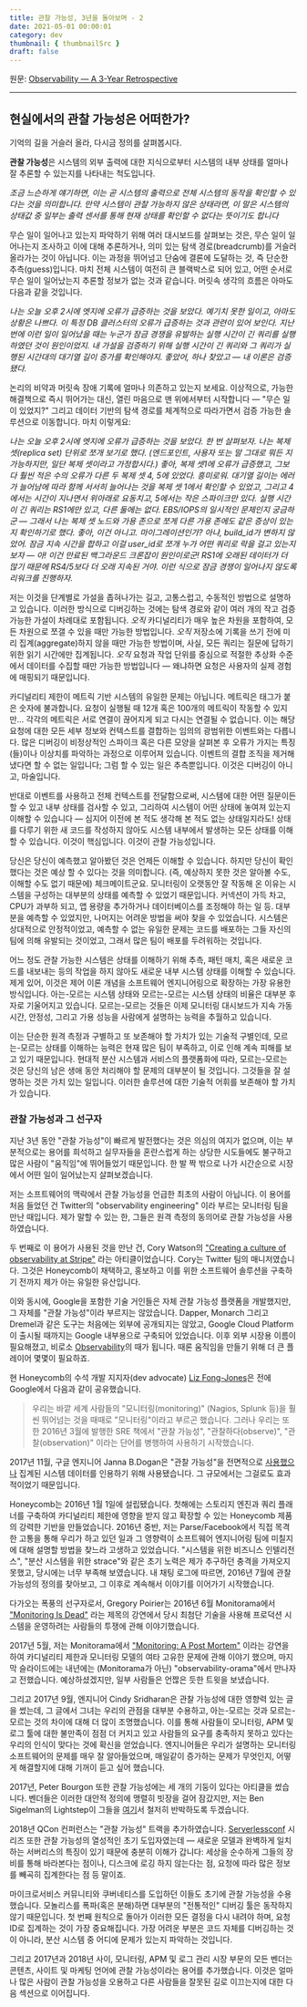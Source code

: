 ```yaml
---
title: 관찰 가능성, 3년을 돌아보며 - 2
date: 2021-05-01 00:00:01
category: dev
thumbnail: { thumbnailSrc }
draft: false
---
```


원문: [Observability — A 3-Year Retrospective](https://thenewstack.io/observability-a-3-year-retrospective/)

---

## 현실에서의 관찰 가능성은 어떠한가?

기억의 길을 거슬러 올라, 다시금 정의를 살펴봅시다.

**관찰 가능성**은 시스템의 외부 출력에 대한 지식으로부터 시스템의 내부 상태를 얼마나 잘 추론할 수 있는지를 나타내는 척도입니다.

*조금 느슨하게 얘기하면, 이는 곧 시스템의 출력으로 전체 시스템의 동작을 확인할 수 있다는 것을 의미합니다. 만약 시스템이 관찰 가능하지 않은 상태라면, 이 말은 시스템의 상태값 중 일부는 출력 센서를 통해 현재 상태를 확인할 수 없다는 뜻이기도 합니다*

무슨 일이 일어나고 있는지 파악하기 위해 여러 대시보드를 살펴보는 것은, 무슨 일이 일어나는지 조사하고 이에 대해 추론하거나, 의미 있는 탐색 경로(breadcrumb)를 거슬러 올라가는 것이 아닙니다. 이는 과정을 뛰어넘고 단숨에 결론에 도달하는 것, 즉 단순한 추측(guess)입니다. 마치 전체 시스템이 여전히 큰 블랙박스로 되어 있고, 어떤 순서로 무슨 일이 일어났는지 추론할 정보가 없는 것과 같습니다. 머릿속 생각의 흐름은 아마도 다음과 같을 것입니다.

*나는 오늘 오후 2시에 엣지에 오류가 급증하는 것을 보았다. 예기치 못한 일이고, 아마도 상황은 나쁘다. 이 특정 DB 클러스터의 오류가 급증하는 것과 관련이 있어 보인다. 지난번에 이런 일이 일어났을 때는 누군가 잠금 경쟁을 유발하는 실행 시간이 긴 쿼리를 실행하였던 것이 원인이었지. 내 가설을 검증하기 위해 실행 시간이 긴 쿼리와 그 쿼리가 실행된 시간대의 대기열 길이 증가를 확인해야지. 좋았어, 하나 찾았고 — 내 이론은 검증됐다.*

논리의 비약과 머릿속 장애 기록에 얼마나 의존하고 있는지 보세요. 이상적으로, 가능한 해결책으로 즉시 뛰어가는 대신, 열린 마음으로 맨 위에서부터 시작합니다 — "무슨 일이 있었지?" 그리고 데이터 기반의 탐색 경로를 체계적으로 따라가면서 검증 가능한 솔루션으로 이동합니다. 마치 이렇게요:

*나는 오늘 오후 2시에 엣지에 오류가 급증하는 것을 보았다. 한 번 살펴보자. 나는 복제 셋(replica set) 단위로 쪼개 보기로 했다. (엔드포인트, 사용자 또는 말 그대로 뭐든 지 가능하지만, 일단 복제 셋이라고 가정합시다.) 좋아, 복제 셋1에 오류가 급증했고, 그보다 훨씬 적은 수의 오류가 다른 두 복제 셋 4, 5에 있었다. 흥미로워. 대기열 길이는 에러가 늘어남에 따라 함께 서서히 늘어나는 것을 복제 셋 1에서 확인할 수 있었고, 그리고 4에서는 시간이 지나면서 위아래로 요동치고, 5에서는 작은 스파이크만 있다. 실행 시간이 긴 쿼리는 RS1에만 있고, 다른 둘에는 없다. EBS/IOPS의 일시적인 문제인지 궁금하군 — 그래서 나는 복제 셋 노드와 가용 존으로 쪼게 다른 가용 존에도 같은 증상이 있는지 확인하기로 했다. 좋아, 이건 아니고. 마이그레이션인가? 아냐, build_id가 변하지 않았어. 잠금 지속 시간을 합하고 이걸 user_id로 쪼개 누가 어떤 쿼리로 락을 걸고 있는지 보자 — 아! 이건 만료된 백그라운드 크론잡이 원인이로군! RS1에 오래된 데이터가 더 많기 때문에 RS4/5보다 더 오래 지속된 거야. 이런 식으로 잠금 경쟁이 일어나지 않도록 리워크를 진행하자.*

저는 이것을 단계별로 가설을 좁혀나가는 길고, 고통스럽고, 수동적인 방법으로 설명하고 있습니다. 이러한 방식으로 디버깅하는 것에는 탐색 경로와 같이 여러 개의 작고 검증 가능한 가설이 차례대로 포함됩니다. *오직* 카디널리티가 매우 높은 차원을 포함하여, 모든 차원으로 쪼갤 수 있을 때만 가능한 방법입니다. *오직* 저장소에 기록을 쓰기 전에 미리 집계(aggregate)하지 않을 때만 가능한 방법이며, 사실, 모든 쿼리는 질문에 답하기 위한 읽기 시간에만 집계됩니다. *오직* 요청과 작업 단위를 중심으로 적절한 추상화 수준에서 데이터를 수집할 때만 가능한 방법입니다 — 왜냐하면 요청은 사용자의 실제 경험에 매핑되기 때문입니다.

카디널리티 제한이 메트릭 기반 시스템의 유일한 문제는 아닙니다. 메트릭은 태그가 붙은 숫자에 불과합니다. 요청이 실행될 때 12개 혹은 100개의 메트릭이 작동할 수 있지만... 각각의 메트릭은 서로 연결이 끊어지게 되고 다시는 연결될 수 없습니다. 이는 해당 요청에 대한 모든 세부 정보와 컨텍스트를 결합하는 임의의 광범위한 이벤트와는 다릅니다. 많은 디버깅이 비정상적인 스파이크 혹은 다른 모양을 살펴본 후 오류가 가지는 특징(들)이나 이상치를 파악하는 과정으로 이루어져 있습니다. 이벤트의 결합 조직을 제거해냈다면 할 수 없는 일입니다; 그럼 할 수 있는 일은 추측뿐입니다. 이것은 디버깅이 아니고, 마술입니다.

반대로 이벤트를 사용하고 전체 컨텍스트를 전달함으로써, 시스템에 대한 어떤 질문이든 할 수 있고 내부 상태를 검사할 수 있고, 그리하여 시스템이 어떤 상태에 놓여져 있는지 이해할 수 있습니다 — 심지어 이전에 본 적도 생각해 본 적도 없는 상태일지라도! 상태를 다루기 위한 새 코드를 작성하지 않아도 시스템 내부에서 발생하는 모든 상태를 이해할 수 있습니다. 이것이 핵심입니다. 이것이 관찰 가능성입니다.

당신은 당신이 예측했고 알아봤던 것은 언제든 이해할 수 있습니다. 하지만 당신이 확인했다는 것은 예상 할 수 있다는 것을 의미합니다. (즉, 예상하지 못한 것은 알아볼 수도, 이해할 수도 없기 때문에) 체크메이트군요. 모니터링이 오랫동안 잘 작동해 온 이유는 시스템을 구성하는 대부분의 상태를 예측할 수 있었기 때문입니다. 커넥션이 가득 차고, CPU가 과부하 되고, 앱 용량을 추가하거나 데이터베이스를 조정해야 하는 일 등. 대부분을 예측할 수 있었지만, 나머지는 어려운 방법을 써야 찾을 수 있었습니다. 시스템은 상대적으로 안정적이었고, 예측할 수 없는 유일한 문제는 코드를 배포하는 그들 자신의 팀에 의해 유발되는 것이었고, 그래서 많은 팀이 배포를 두려워하는 것입니다.

어느 정도 관찰 가능한 시스템은 상태를 이해하기 위해 추측, 패턴 매치, 혹은 새로운 코드를 내보내는 등의 작업을 하지 않아도 새로운 내부 시스템 상태를 이해할 수 있습니다. 제게 있어, 이것은 제어 이론 개념을 소프트웨어 엔지니어링으로 확장하는 가장 유용한 방식입니다. 아는-모르는 시스템 상태와 모르는-모르는 시스템 상태의 비율은 대부분 후자로 기울어지고 있습니다. 모르는-모르는 것들은 이제 모니터링 대시보드가 지속 가동 시간, 안정성, 그리고 가용 성능을 사람에게 설명하는 능력을 추월하고 있습니다.

이는 단순한 원격 측정과 구별하고 또 보존해야 할 가치가 있는 기술적 구별인데, 모르는-모르는 상태를 이해하는 능력은 현재 많은 팀이 부족하고, 이로 인해 계속 피해를 보고 있기 때문입니다. 현대적 분산 시스템과 서비스의 플랫폼화에 따라, 모르는-모르는 것은 당신의 남은 생애 동안 처리해야 할 문제의 대부분이 될 것입니다. 그것들을 잘 설명하는 것은 가치 있는 일입니다. 이러한 솔루션에 대한 기술적 어휘를 보존해야 할 가치가 있습니다.

### 관찰 가능성과 그 선구자

지난 3년 동안 "관찰 가능성"이 빠르게 발전했다는 것은 의심의 여지가 없으며, 이는 부분적으로는 용어를 희석하고 실무자들을 혼란스럽게 하는 상당한 시도들에도 불구하고 많은 사람이 "움직임"에 뛰어들었기 때문입니다. 한 발 짝 밖으로 나가 시간순으로 시장에서 어떤 일이 일어났는지 살펴보겠습니다.

저는 소프트웨어의 맥락에서 관찰 가능성을 언급한 최초의 사람이 아닙니다. 이 용어를 처음 들었던 건 Twitter의 "observability engineering" 이라 부르는 모니터링 팀을 만난 때입니다. 제가 말할 수 있는 한, 그들은 원격 측정의 동의어로 관찰 가능성을 사용하였습니다.

두 번째로 이 용어가 사용된 것을 만난 건, Cory Watson의 ["Creating a culture of observability at Stripe"](https://www.infoq.com/presentations/stripe-culture-2016/) 라는 아티클이었습니다. Cory는 Twitter 팀의 매니저였습니다. 그것은 Honeycomb이 채택하고, 홍보하고 이를 위한 소프트웨어 솔루션을 구축하기 전까지 제가 아는 유일한 유산입니다.

이와 동시에, Google을 포함한 기술 거인들은 자체 관찰 가능성 플랫폼을 개발했지만, 그 자체를 "관찰 가능성"이라 부르지는 않았습니다. Dapper, Monarch 그리고 Dremel과 같은 도구는 처음에는 외부에 공개되지는 않았고, Google Cloud Platform이 출시될 때까지는 Google 내부용으로 구축되어 있었습니다. 이후 외부 시장용 이름이 필요해졌고, 비로소 [Observability](https://cloud.google.com/service-monitoring/)의 때가 됩니다. 때론 움직임을 만들기 위해 더 큰 플레이어 몇몇이 필요하죠.

현 Honeycomb의 수석 개발 지지자(dev advocate) [Liz Fong-Jones](https://twitter.com/lizthegrey)은 전에 Google에서 다음과 같이 공유했습니다.

> 우리는 바깥 세계 사람들의 "모니터링(monitoring)" (Nagios, Splunk 등)을 훨씬 뛰어넘는 것을 때때로 "모니터링"이라고 부르곤 했습니다. 그러나 우리는 또한 2016년 3월에 발행한 SRE 책에서 "관찰 가능성", "관찰하다(observe)", "관찰(observation)" 이라는 단어를 병행하여 사용하기 시작했습니다.

2017년 11월, 구글 엔지니어 Janna B.Dogan은 "관찰 가능성"을 전면적으로 [사용했으나](https://medium.com/observability/googles-approach-to-observability-frameworks-c89fc1f0e058) 집계된 시스템 데이터를 인용하기 위해 사용됐습니다. 그 규모에서는 그걸로도 효과적이었기 때문입니다.

Honeycomb는 2016년 1월 1일에 설립됐습니다. 첫해에는 스토리지 엔진과 쿼리 플래너를 구축하여 카디널리티 제한에 영향을 받지 않고 확장할 수 있는 Honeycomb 제품의 강력한 기반을 만들었습니다. 2016년 중반, 저는 Parse/Facebook에서 직접 목격한 고통을 통해 우리가 하고 있던 일과 그 영향력이 소프트웨어 엔지니어링 팀에 미칠지에 대해 설명할 방법을 찾느라 고생하고 있었습니다. "시스템을 위한 비즈니스 인텔리전스", "분산 시스템을 위한 strace"와 같은 초기 노력은 제가 추구하던 충격을 가져오지 못했고, 당시에는 너무 부족해 보였습니다. 내 채팅 로그에 따르면, 2016년 7월에 관찰 가능성의 정의를 찾아보고, 그 이후로 계속해서 이야기를 이어가기 시작했습니다.

다가오는 폭풍의 선구자로서, Gregory Poirier는 2016년 6월 Monitorama에서 ["Monitoring Is Dead"](https://vimeo.com/173610062) 라는 제목의 강연에서 당시 최첨단 기술을 사용해 프로덕션 시스템을 운영하려는 사람들의 투쟁에 관해 이야기했습니다.

2017년 5월, 저는 Monitorama에서 ["Monitoring: A Post Mortem"](https://vimeo.com/221055194) 이라는 강연을 하여 카디널리티 제한과 모니터링 모델의 여타 고유한 문제에 관해 이야기 했으며, 마지막 슬라이드에는 내년에는 (Monitorama가 아닌) "observability-orama"에서 만나자고 전했습니다. 예상하셨겠지만, 일부 사람들은 언짢은 듯한 트윗을 보냈습니다.

그리고 2017년 9월, 엔지니어 Cindy Sridharan은 관찰 가능성에 대한 영향력 있는 글을 썼는데, 그 글에서 그녀는 우리의 관점을 대부분 수용하고, 아는-모르는 것과 모르는-모르는 것의 차이에 대해 더 많이 조명했습니다. 이를 통해 사람들이 모니터링, APM 및 로그 툴에 대한 불만족이 점점 더 커지고 있고 사람들의 요구를 충족하지 못하고 있다는 우리의 인식이 맞다는 것에 확신을 얻었습니다. 엔지니어들은 우리가 설명하는 모니터링 소프트웨어의 문제를 매우 잘 알아들었으며, 매일같이 증가하는 문제가 무엇인지, 어떻게 해결할지에 대해 기꺼이 듣고 싶어 했습니다.

2017년, Peter Bourgon 또한 관찰 가능성에는 세 개의 기둥이 있다는 아티클을 썼습니다. 벤더들은 이러한 대안적 정의에 맹렬히 빗장을 걸어 잠갔지만, 저는 Ben Sigelman의 Lightstep이 그들을 [여기](https://lightstep.com/blog/three-pillars-zero-answers-towards-new-scorecard-observability/)서 철저히 반박하도록 두겠습니다.

2018년 QCon 컨퍼런스는 "관찰 가능성" 트랙을 추가하였습니다. [Serverlessconf](https://serverlessconf.io/) 시리즈 또한 관찰 가능성의 열성적인 초기 도입자였는데 — 새로운 모델과 완벽하게 일치하는 서버리스의 특징이 있기 때문에 충분히 이해가 갑니다: 세상을 순수하게 그들의 장비를 통해 바라본다는 점이나, 디스크에 로깅 하지 않는다는 점, 요청에 따라 많은 정보를 빼곡히 집계한다는 점 등 말이죠.

마이크로서비스 커뮤니티와 쿠버네티스를 도입하던 이들도 초기에 관찰 가능성을 수용했습니다. 모놀리스를 폭파(혹은 분해)하면 대부분의 "전통적인" 디버깅 툴은 동작하지 않기 때문입니다. 첫 번째 원칙으로 돌아가 이러한 모든 결정을 다시 내려야 하며, 요청 ID로 집계하는 것이 가장 중요해집니다. 가장 어려운 부분은 코드 자체를 디버깅하는 것이 아니라, 분산 시스템 중 어디에 문제가 있는지 파악하는 것입니다.

그리고 2017년과 2018년 사이, 모니터링, APM 및 로그 관리 시장 부문의 모든 벤더는 콘텐츠, 사이트 및 마케팅 언어에 관찰 가능성이라는 용어를 추가했습니다. 이것은 얼마나 많은 사람이 관찰 가능성을 오용하고 다른 사람들을 잘못된 길로 이끄는지에 대한 다음 섹션으로 이어집니다.
